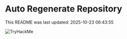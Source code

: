 # Auto Regenerate Repository

This README was last updated: 2025-10-23 06:43:55

 ![TryHackMe](https://tryhackme.com/badge/533634)